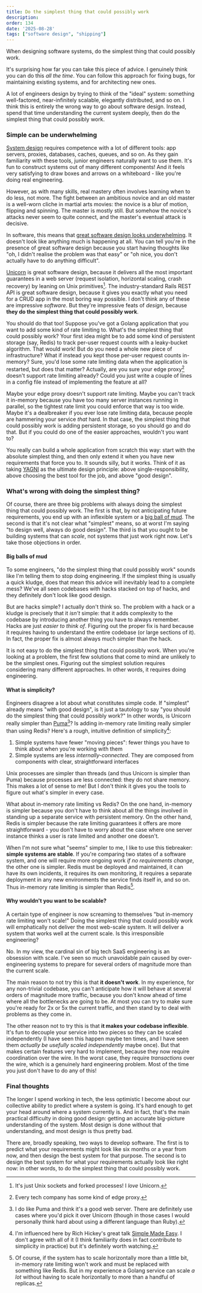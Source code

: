 ```yaml
---
title: Do the simplest thing that could possibly work
description: 
order: 134
date: '2025-08-28'
tags: ["software design", "shipping"]
---
```


When designing software systems, do the simplest thing that could possibly work.

It's surprising how far you can take this piece of advice. I genuinely think you can do this _all the time_. You can follow this approach for fixing bugs, for maintaining existing systems, and for architecting new ones.

A lot of engineers design by trying to think of the "ideal" system: something well-factored, near-infinitely scalable, elegantly distributed, and so on. I think this is entirely the wrong way to go about software design. Instead, spend that time understanding the current system deeply, then do the simplest thing that could possibly work.

### Simple can be underwhelming

[System design](/good-system-design) requires competence with a lot of different tools: app servers, proxies, databases, caches, queues, and so on. As they gain familiarity with these tools, junior engineers naturally want to use them. It's fun to construct systems out of many different components! And it feels very satisfying to draw boxes and arrows on a whiteboard - like you're doing real engineering.

However, as with many skills, real mastery often involves learning when to do less, not more. The fight between an ambitious novice and an old master is a well-worn cliche in martial arts movies: the novice is a blur of motion, flipping and spinning. The master is mostly still. But somehow the novice's attacks never seem to quite connect, and the master's eventual attack is decisive.

In software, this means that [great software design looks underwhelming](/great-software-design). It doesn't look like anything much is happening at all. You can tell you're in the presence of great software design because you start having thoughts like "oh, I didn't realise the problem was that easy" or "oh nice, you don't actually have to do anything difficult".

[Unicorn](https://github.com/defunkt/unicorn) is great software design, because it delivers all the most important guarantees in a web server (request isolation, horizontal scaling, crash recovery) by leaning on Unix primitives[^1]. The industry-standard Rails REST API is great software design, because it gives you exactly what you need for a CRUD app in the most boring way possible. I don't think any of these are impressive _software_. But they're impressive feats of _design_, because **they do the simplest thing that could possibly work**.

You should do that too! Suppose you've got a Golang application that you want to add some kind of rate limiting to. What's the simplest thing that could possibly work? Your first idea might be to add some kind of persistent storage (say, Redis) to track per-user request counts with a leaky-bucket algorithm. That would work! But do you need a whole new piece of infrastructure? What if instead you kept those per-user request counts in-memory? Sure, you'd lose some rate limiting data when the application is restarted, but does that matter? Actually, are you sure your edge proxy[^2] doesn't support rate limiting already? Could you just write a couple of lines in a config file instead of implementing the feature at all?

Maybe your edge proxy doesn't support rate limiting. Maybe you can't track it in-memory because you have too many server instances running in parallel, so the tightest rate limit you could enforce that way is too wide. Maybe it's a dealbreaker if you ever lose rate limiting data, because people are hammering your service _that_ hard. In that case, the simplest thing that could possibly work is adding persistent storage, so you should go and do that. But if you could do one of the easier approaches, wouldn't you want to?

You really can build a whole application from scratch this way: start with the absolute simplest thing, and then only extend it when you have new requirements that force you to. It sounds silly, but it works. Think of it as taking [YAGNI](https://en.wikipedia.org/wiki/You_aren%27t_gonna_need_it) as the ultimate design principle: above single-responsibility, above choosing the best tool for the job, and above "good design".

### What's wrong with doing the simplest thing?

Of course, there are three big problems with always doing the simplest thing that could possibly work. The first is that, by not anticipating future requirements, you end up with an inflexible system or a [big ball of mud](http://laputan.org/mud/). The second is that it's not clear what "simplest" means, so at worst I'm saying "to design well, always do good design". The third is that you ought to be building systems that can _scale_, not systems that just work right now. Let's take those objections in order.

#### Big balls of mud

To some engineers, "do the simplest thing that could possibly work" sounds like I'm telling them to stop doing engineering. If the simplest thing is usually a quick kludge, does that mean this advice will inevitably lead to a complete mess? We've all seen codebases with hacks stacked on top of hacks, and they definitely don't look like good design.

But are hacks simple? I actually don't think so. The problem with a hack or a kludge is precisely that it _isn't_ simple: that it adds complexity to the codebase by introducing another thing you have to always remember. Hacks are just _easier to think of_. Figuring out the proper fix is hard because it requires having to understand the entire codebase (or large sections of it). In fact, the proper fix is almost always much simpler than the hack.

It is not easy to do the simplest thing that could possibly work. When you're looking at a problem, the first few solutions that come to mind are unlikely to be the simplest ones. Figuring out the simplest solution requires considering many different approaches. In other words, it requires doing engineering.

#### What is simplicity?

Engineers disagree a lot about what constitutes simple code. If "simplest" already means "with good design", is it just a tautology to say "you should do the simplest thing that could possibly work?" In other words, is Unicorn really simpler than [Puma](https://github.com/puma/puma)[^3]? Is adding in-memory rate limiting really simpler than using Redis? Here's a rough, intuitive definition of simplicity[^4]:

1. Simple systems have fewer "moving pieces": fewer things you have to think about when you're working with them
2. Simple systems are less _internally-connected_. They are composed from components with clear, straightforward interfaces

Unix processes are simpler than threads (and thus Unicorn is simpler than Puma) because processes are less connected: they do not share memory. This makes a lot of sense to me! But I don't think it gives you the tools to figure out what's simpler in every case.

What about in-memory rate limiting vs Redis? On the one hand, in-memory is simpler because you don't have to think about all the things involved in standing up a separate service with persistent memory. On the other hand, Redis is simpler because the rate limiting guarantees it offers are more straightforward - you don't have to worry about the case where one server instance thinks a user is rate limited and another one doesn't.

When I'm not sure what "seems" simpler to me, I like to use this tiebreaker: **simple systems are stable**. If you're comparing two states of a software system, and one will require more ongoing work _if no requirements change_, the other one is simpler. Redis must be deployed and maintained, it can have its own incidents, it requires its own monitoring, it requires a separate deployment in any new environments the service finds itself in, and so on. Thus in-memory rate limiting is simpler than Redis[^5].

#### Why wouldn't you want to be scalable?

A certain type of engineer is now screaming to themselves "but in-memory rate limiting won't scale!" Doing the simplest thing that could possibly work will emphatically not deliver the most web-scale system. It will deliver a system that works well at the current scale. Is this irresponsible engineering?

No. In my view, the cardinal sin of big tech SaaS engineering is an obsession with scale. I've seen so much unavoidable pain caused by over-engineering systems to prepare for several orders of magnitude more than the current scale.

The main reason to not try this is that **it doesn't work**. In my experience, for any non-trivial codebase, you can't anticipate how it will behave at several orders of magnitude more traffic, because you don't know ahead of time where all the bottlenecks are going to be. At most you can try to make sure you're ready for 2x or 5x the current traffic, and then stand by to deal with problems as they come in.

The other reason not to try this is that **it makes your codebase inflexible**. It's fun to decouple your service into two pieces so they can be scaled independently (I have seen this happen maybe ten times, and I have seen them _actually be usefully scaled independently_ maybe once). But that makes certain features very hard to implement, because they now require coordination over the wire. In the worst case, they require _transactions_ over the wire, which is a genuinely hard engineering problem. Most of the time you just don't have to do any of this!

### Final thoughts

The longer I spend working in tech, the less optimistic I become about our collective ability to predict where a system is going. It's hard enough to get your head around where a system currently is. And in fact, that's the main practical difficulty in doing good design: getting an accurate big-picture understanding of the system. Most design is done without that understanding, and most design is thus pretty bad.

There are, broadly speaking, two ways to develop software. The first is to predict what your requirements might look like six months or a year from now, and then design the best system for that purpose. The second is to design the best system for what your requirements actually look like right now: in other words, to do the simplest thing that could possibly work.


[^1]: It's just Unix sockets and forked processes! I _love_ Unicorn.

[^2]: Every tech company has some kind of edge proxy.

[^3]: I do like Puma and think it's a good web server. There are definitely use cases where you'd pick it over Unicorn (though in those cases I would personally think hard about using a different language than Ruby).

[^4]: I'm influenced here by Rich Hickey's great talk [Simple Made Easy](https://www.infoq.com/presentations/Simple-Made-Easy/). I don't agree with all of it (I think familiarity does in fact contribute to simplicity in practice) but it's definitely worth watching.

[^5]: Of course, if the system has to scale horizontally more than a little bit, in-memory rate limiting won't work and must be replaced with something like Redis. But in my experience a Golang service can scale _a lot_ without having to scale horizontally to more than a handful of replicas.